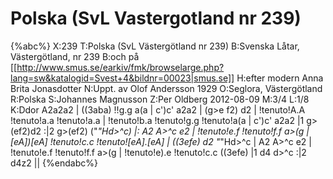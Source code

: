 # Polska (SvL Vastergotland nr 239)

{%abc%}
X:239
T:Polska (SvL Västergötland nr 239)
B:Svenska Låtar, Västergötland, nr 239
B:och på [[http://www.smus.se/earkiv/fmk/browselarge.php?lang=sw&katalogid=Svest+4&bildnr=00023|smus.se]]
H:efter modern Anna Brita Jonasdotter
N:Uppt. av Olof Andersson 1929
O:Seglora, Västergötland
R:Polska
S:Johannes Magnusson
Z:Per Oldberg 2012-08-09
M:3/4
L:1/8
K:Ddor
A2a2a2 | ((3aba) !!g.g a(a | c')c' a2a2 | (g>e f2) d2 | !tenuto!A.A !tenuto!a.a !tenuto!a.a | !tenuto!b.a !tenuto!g.g !tenuto!a(a | 
c')c' a2a2 |1 g>(ef2)d2 :|2 g>(ef2) ("*"Hd>^c) |: A2 A>^c e2 | !tenuto!e.f !tenuto!f.f a>(g | [eA])[eA] !tenuto!c.c !tenuto![eA].[eA] | 
((3efe) d2 "*"Hd>^c | A2 A>^c e2 | !tenuto!e.f !tenuto!f.f a>(g | !tenuto!e).e !tenuto!c.c ((3efe) |1 d4 d>^c :|2 d4z2 || 
{%endabc%}

